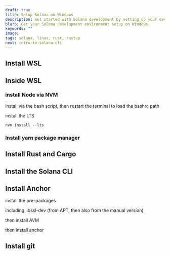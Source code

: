 ```yaml
---
draft: true
title: Setup Solana on Windows
description: Get started with Solana development by setting up your dev environment. Installing the Solana CLI, rust, cargo, web3.js, and a local validator on Windows.
blurb: Get your Solana development environment setup on Windows.
keywords: ""
image:
tags: solana, linux, rust, rustup
next: intro-to-solana-cli
---
```


## Install WSL

## Inside WSL

### install Node via NVM

install via the bash script, then restart the terminal to load the bashrc path

install the LTS

```
nvm install --lts
```

### Install yarn package manager

## Install Rust and Cargo

## Install the Solana CLI

## Install Anchor

install the pre-packages

including libssl-dev (from APT, then also from the manual version)

then install AVM

then install anchor

## Install git
